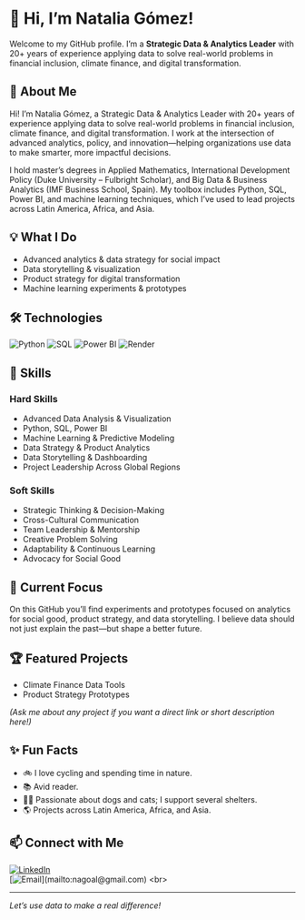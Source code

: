 # 👋 Hi, I’m Natalia Gómez! 

Welcome to my GitHub profile. I’m a **Strategic Data & Analytics Leader** with 20+ years of experience applying data to solve real-world problems in financial inclusion, climate finance, and digital transformation.

## 🚀 About Me

Hi! I’m Natalia Gómez, a Strategic Data & Analytics Leader with 20+ years of experience applying data to solve real-world problems in financial inclusion, climate finance, and digital transformation. I work at the intersection of advanced analytics, policy, and innovation—helping organizations use data to make smarter, more impactful decisions.

I hold master’s degrees in Applied Mathematics, International Development Policy (Duke University – Fulbright Scholar), and Big Data & Business Analytics (IMF Business School, Spain). My toolbox includes Python, SQL, Power BI, and machine learning techniques, which I’ve used to lead projects across Latin America, Africa, and Asia.

## 💡 What I Do

- Advanced analytics & data strategy for social impact
- Data storytelling & visualization
- Product strategy for digital transformation
- Machine learning experiments & prototypes

## 🛠️ Technologies

![Python](https://img.shields.io/badge/Python-3776AB?style=flat&logo=python&logoColor=white)
![SQL](https://img.shields.io/badge/SQL-4479A1?style=flat&logo=mysql&logoColor=white)
![Power BI](https://img.shields.io/badge/Power%20BI-F2C811?style=flat&logo=powerbi&logoColor=black)
![Render](https://img.shields.io/badge/Render-46E3B7?style=flat&logo=render&logoColor=black)

## 🧩 Skills

### Hard Skills
- Advanced Data Analysis & Visualization
- Python, SQL, Power BI
- Machine Learning & Predictive Modeling
- Data Strategy & Product Analytics
- Data Storytelling & Dashboarding
- Project Leadership Across Global Regions

### Soft Skills
- Strategic Thinking & Decision-Making
- Cross-Cultural Communication
- Team Leadership & Mentorship
- Creative Problem Solving
- Adaptability & Continuous Learning
- Advocacy for Social Good

## 🌱 Current Focus

On this GitHub you’ll find experiments and prototypes focused on analytics for social good, product strategy, and data storytelling. I believe data should not just explain the past—but shape a better future.

## 🏆 Featured Projects

- Climate Finance Data Tools   
- Product Strategy Prototypes  

*(Ask me about any project if you want a direct link or short description here!)*

## ✨ Fun Facts

- 🚲 I love cycling and spending time in nature.
- 📚 Avid reader.
- 🐶🐱 Passionate about dogs and cats; I support several shelters.
- 🌎 Projects across Latin America, Africa, and Asia.

## 📫 Connect with Me

[![LinkedIn](https://img.shields.io/badge/LinkedIn-Natalia%20Gómez-blue?style=flat&logo=linkedin)](https://www.linkedin.com/in/natalia-maria-gomez-alvarez/)
<br>
[![Email](https://img.shields.io/badge/natalia.gomez.data@gmail.com-email_personal_(respuesta_lenta)-D14836?style=for-the-badge&logo=gmail&logoColor=white&labelColor=101010)](mailto:nagoal@gmail.com)
<br>

---

*Let’s use data to make a real difference!*
